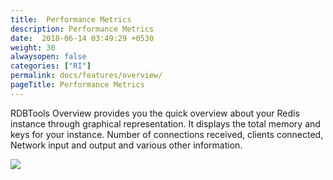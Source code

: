 ```yaml
---
title:  Performance Metrics
description: Performance Metrics
date:  2018-06-14 03:49:29 +0530
weight: 30
alwaysopen: false
categories: ["RI"]
permalink: docs/features/overview/
pageTitle: Performance Metrics
---
```


RDBTools Overview provides you the quick overview about your Redis instance through graphical representation. It displays the total memory and keys for your instance. Number of connections received, clients connected, Network input and output and various other information.

<img src="/img/documentation/instance_overview_page.png"/>
